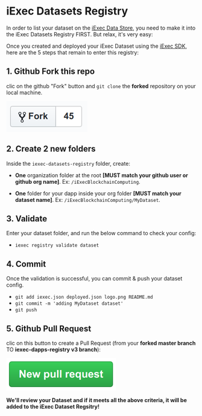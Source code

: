 # iExec Datasets Registry

In order to list your dataset on the [iExec Data Store](https://dapps.iex.ec/), you need to make it into the iExec Datasets Registry FIRST. But relax, it's very easy:

Once you created and deployed your iExec Dataset using the [iExec SDK](https://github.com/iExecBlockchainComputing/iexec-sdk), here are the 5 steps that remain to enter this registry:

## 1. Github Fork this repo

clic on the github "Fork" button and `git clone` the **forked** repository on your local machine.

[![github fork](./github-fork.png)](https://github.com/iExecBlockchainComputing/iexec-dapps-registry/tree/v2#fork-destination-box)

## 2. Create 2 new folders

Inside the `iexec-datasets-registry` folder, create:

- **One** organization folder at the root **[MUST match your github user or github org name]**. Ex: `/iExecBlockchainComputing`.

- **One** folder for your dapp inside your org folder **[MUST match your dataset name]**. Ex: `/iExecBlockchainComputing/MyDataset`.

## 3. Validate

Enter your dataset folder, and run the below command to check your config:

- `iexec registry validate dataset`

## 4. Commit

Once the validation is successful, you can commit & push your dataset config.

- `git add iexec.json deployed.json logo.png README.md`
- `git commit -m 'adding MyDataset dataset'`
- `git push`

## 5. Github Pull Request

clic on this button to create a Pull Request (from your **forked master branch** TO **iexec-dapps-registry v3 branch**):

[![github pull request](./github-pr.png)](https://github.com/iExecBlockchainComputing/iexec-datasets-registry/compare)

**We'll review your Dataset and if it meets all the above criteria, it will be added to the iExec Dataset Regsitry!**
